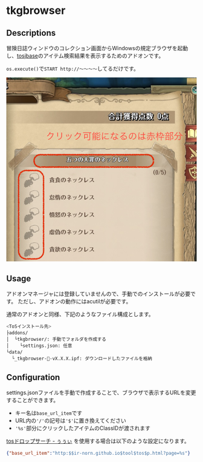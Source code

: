 # tkgbrowser

## Descriptions

冒険日誌ウィンドウのコレクション画面からWindowsの規定ブラウザを起動し、[tosjbase](https://tos-jp.neet.tv/)のアイテム検索結果を表示するためのアドオンです。

`os.execute()`で`START http://〜〜〜〜`してるだけです。

![tkgbroserimage](./tkgbrowser_image.png "イメージ")

## Usage

アドオンマネージャには登録していませんので、手動でのインストールが必要です。
ただし、アドオンの動作にはacutilが必要です。

通常のアドオンと同様、下記のようなファイル構成とします。

```bash
<ToSインストール先>
├addons/
│  └tkgbrowser/: 手動でフォルダを作成する
│    └settings.json: 任意
└data/
  └_tkgbrowser-🦎-vX.X.X.ipf: ダウンロードしたファイルを格納
```

## Configuration

settings.jsonファイルを手動で作成することで、ブラウザで表示するURLを変更することができます。

* キー名は`base_url_item`です
* URL内の`'/'`の記号は`'$'`に置き換えてください
* `'%s'`部分にクリックしたアイテムのClassIDが渡されます

[tosドロップサーチ \- ぅぅぃ](http://ir-norn.github.io/tool/tos/p.html) を使用する場合は以下のような設定になります。
```json
{"base_url_item":"http:$$ir-norn.github.io$tool$tos$p.html?page=%s"}
```
